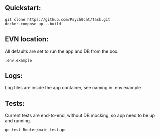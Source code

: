 ## Quickstart:

``` 
git clone https://github.com/Psych0cat/Task.git
docker-compose up --build
 ```
## EVN location:
All defaults are set to run the app and DB from the box.

`.env.example`

## Logs:
 Log files are inside the app container, see naming in .env.example
## Tests:
 Current tests are end-to-end, without DB mocking, so app need to be up and running.

 `go test Router/main_test.go`


